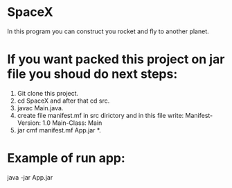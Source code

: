 # SpaceX
In this program you can construct you rocket and fly to another planet.
# If you want packed this project on jar file you shoud do next steps:
1. Git clone this project.
2. cd SpaceX and after that cd src.
3. javac Main.java.
4. create file manifest.mf in src dirictory and in this file write: 
Manifest-Version: 1.0
Main-Class: Main
5. jar cmf manifest.mf App.jar *.
# Example of run app:
java -jar App.jar
